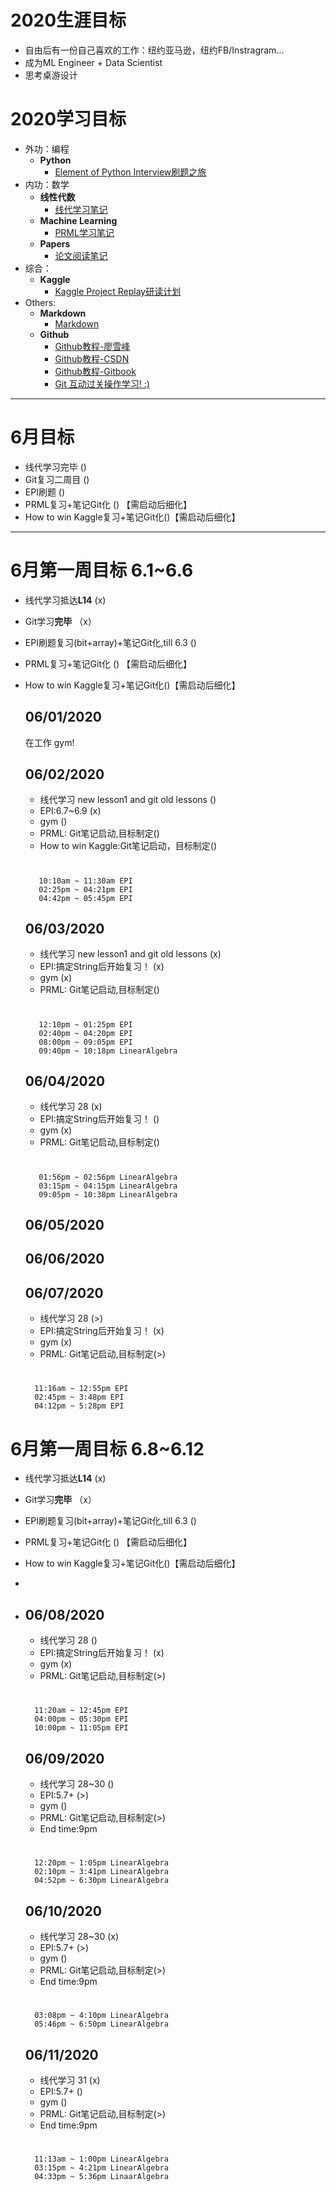 # 2020生涯目标
* 自由后有一份自己喜欢的工作：纽约亚马逊，纽约FB/Instragram...
* 成为ML Engineer + Data Scientist
* 思考桌游设计

# 2020学习目标
* 外功：编程 
	* **Python**
		* [Element of Python Interview刷题之旅]()
* 内功：数学
	* **线性代数**
		* [线代学习笔记]() 
	* **Machine Learning**
		* [PRML学习笔记]()
	* **Papers**
		* [论文阅读笔记]()
* 综合：
	* **Kaggle**
		* [Kaggle Project Replay研读计划]()
* Others:
	* **Markdown** 
		* [Markdown](https://www.runoob.com/markdown/md-tutorial.html)		
	* **Github**
	    * [Github教程-廖雪峰](https://www.liaoxuefeng.com/wiki/896043488029600)
		* [Github教程-CSDN](https://blog.csdn.net/u013490896/article/details/81158454?ops_request_misc=%257B%2522request%255Fid%2522%253A%2522158793989919724839253396%2522%252C%2522scm%2522%253A%252220140713.130102334.pc%255Fblog.%2522%257D&request_id=158793989919724839253396&biz_id=0&utm_source=distribute.pc_search_result.none-task-blog-2~blog~first_rank_v2~rank_v25-2)
		* [Github教程-Gitbook](http://gitbook.liuhui998.com/index.html)
		* [Git 互动过关操作学习! :)](https://learngitbranching.js.org/)
***

# 6月目标
* 线代学习完毕  ()
* Git复习二周目 ()
* EPI刷题 () 
* PRML复习+笔记Git化 () 【需启动后细化】
* How to win Kaggle复习+笔记Git化()【需启动后细化】
	
	 
		

***

# 6月第一周目标 6.1~6.6
* 线代学习抵达**L14**  (x)
* Git学习**完毕** （x）
* EPI刷题复习(bit+array)+笔记Git化,till 6.3 ()
* PRML复习+笔记Git化 () 【需启动后细化】
* How to win Kaggle复习+笔记Git化()【需启动后细化】

	
	## 06/01/2020
	
	在工作
	gym!
	
	
	## 06/02/2020
	
	*  线代学习 new lesson1 and git old lessons  ()  
	*  EPI:6.7~6.9 (x)
	*  gym ()
	*  PRML: Git笔记启动,目标制定()
	*  How to win Kaggle:Git笔记启动，目标制定()
		
	#
		 10:10am ~ 11:30am EPI
	     02:25pm ~ 04:21pm EPI
         04:42pm ~ 05:45pm EPI         

	## 06/03/2020
	
	*  线代学习 new lesson1 and git old lessons  (x)  
	*  EPI:搞定String后开始复习！ (x)
	*  gym (x)
	*  PRML: Git笔记启动,目标制定()

		
	#
		 12:10pm ~ 01:25pm EPI
         02:40pm ~ 04:20pm EPI
		 08:00pm ~ 09:05pm EPI
		 09:40pm ~ 10:18pm LinearAlgebra

	## 06/04/2020
	
	*  线代学习 28  (x)  
	*  EPI:搞定String后开始复习！ ()
	*  gym (x)
	*  PRML: Git笔记启动,目标制定()

		
	#
		 01:56pm ~ 02:56pm LinearAlgebra
	     03:15pm ~ 04:15pm LinearAlgebra
		 09:05pm ~ 10:38pm LinearAlgebra
	## 06/05/2020
	## 06/06/2020

	## 06/07/2020
	*  线代学习 28  (>)  
	*  EPI:搞定String后开始复习！ (x)
	*  gym (x)
	*  PRML: Git笔记启动,目标制定(>)

		
	#
		11:16am ~ 12:55pm EPI
        02:45pm ~ 3:48pm EPI
		04:12pm ~ 5:28pm EPI


# 6月第一周目标 6.8~6.12
* 线代学习抵达**L14**  (x)
* Git学习**完毕** （x）
* EPI刷题复习(bit+array)+笔记Git化,till 6.3 ()
* PRML复习+笔记Git化 () 【需启动后细化】
* How to win Kaggle复习+笔记Git化()【需启动后细化】
* 
*     
	## 06/08/2020
	*  线代学习 28  ()  
	*  EPI:搞定String后开始复习！ (x)
	*  gym (x)
	*  PRML: Git笔记启动,目标制定(>)

		
	#
		11:20am ~ 12:45pm EPI
		04:00pm ~ 05:30pm EPI
        10:00pm ~ 11:05pm EPI

	## 06/09/2020
	*  线代学习 28~30  ()  
	*  EPI:5.7+ (>)
	*  gym ()
	*  PRML: Git笔记启动,目标制定(>)
    *  End time:9pm
		
	#
		12:20pm ~ 1:05pm LinearAlgebra
	    02:10pm ~ 3:41pm LinearAlgebra
        04:52pm ~ 6:30pm LinearAlgebra

	## 06/10/2020
	*  线代学习 28~30  (x)  
	*  EPI:5.7+ (>)
	*  gym ()
	*  PRML: Git笔记启动,目标制定(>)
    *  End time:9pm
		
	#
		03:08pm ~ 4:10pm LinearAlgebra
        05:46pm ~ 6:50pm LinearAlgebra

	## 06/11/2020
	*  线代学习 31  (x)  
	*  EPI:5.7+ ()
	*  gym ()
	*  PRML: Git笔记启动,目标制定(>)
    *  End time:9pm
		
	#
		11:13am ~ 1:00pm LinearAlgebra
        03:15pm ~ 4:21pm LinearAlgebra
        04:33pm ~ 5:36pm LinaarAlgebra
        